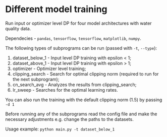 # Different model training

Run input or optimizer level DP for four model architectures with water quality data.

Dependecies - `pandas`, `tensorflow`, `tensorflow`, `matplotlib`, `numpy`.

The following types of subprograms can be run (passed with `-t`, `--type`):
 1. dataset_below_1 - Input level DP training with epsilon < 1;
 2. dataset_above_1 - Input level DP training with epsilon > 1;
 3. optimizer - Optimizer level training;
 4.	clipping_search - Search for optimal clipping norm (required to run for the next subprogram);
 5. cn_search_avg - Analyzes the results from clipping_search;
 6. lr_sweep - Searches for the optimal learning rates.

You can also run the training with the default clipping norm (1.5) by passing `-d 1`

Before running any of the subprograms read the config file and make the necessary adjustments e.g. change the paths to the datasets.

Usage example: `python main.py -t dataset_below_1`